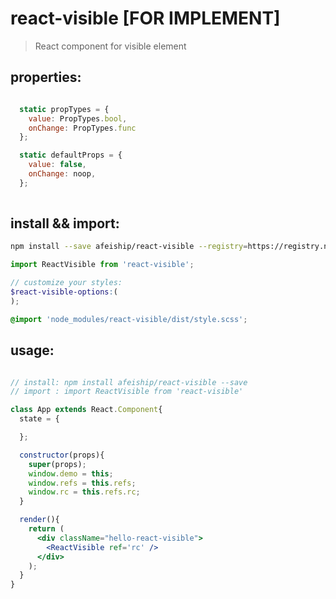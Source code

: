 # react-visible [FOR IMPLEMENT]
> React component for visible element

## properties:
```javascript

  static propTypes = {
    value: PropTypes.bool,
    onChange: PropTypes.func
  };

  static defaultProps = {
    value: false,
    onChange: noop,
  };
  
```

## install && import:
```bash
npm install --save afeiship/react-visible --registry=https://registry.npm.taobao.org
```

```js
import ReactVisible from 'react-visible';
```

```scss
// customize your styles:
$react-visible-options:(
);

@import 'node_modules/react-visible/dist/style.scss';
```


## usage:
```jsx

// install: npm install afeiship/react-visible --save
// import : import ReactVisible from 'react-visible'

class App extends React.Component{
  state = {

  };

  constructor(props){
    super(props);
    window.demo = this;
    window.refs = this.refs;
    window.rc = this.refs.rc;
  }

  render(){
    return (
      <div className="hello-react-visible">
        <ReactVisible ref='rc' />
      </div>
    );
  }
}

```


